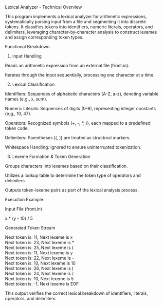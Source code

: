 Lexical Analyzer - Technical Overview

This program implements a lexical analyzer for arithmetic expressions, systematically parsing input from a file and segmenting it into discrete tokens. It classifies tokens into identifiers, numeric literals, operators, and delimiters, leveraging character-by-character analysis to construct lexemes and assign corresponding token types.

Functional Breakdown

1. Input Handling

Reads an arithmetic expression from an external file (front.in).

Iterates through the input sequentially, processing one character at a time.

2. Lexical Classification

Identifiers: Sequences of alphabetic characters (A-Z, a-z), denoting variable names (e.g., x, sum).

Numeric Literals: Sequences of digits (0-9), representing integer constants (e.g., 10, 47).

Operators: Recognized symbols (+, -, *, /), each mapped to a predefined token code.

Delimiters: Parentheses ((, )) are treated as structural markers.

Whitespace Handling: Ignored to ensure uninterrupted tokenization.

3. Lexeme Formation & Token Generation

Groups characters into lexemes based on their classification.

Utilizes a lookup table to determine the token type of operators and delimiters.

Outputs token-lexeme pairs as part of the lexical analysis process.

Execution Example

Input File (front.in)

x * (y - 10) / 5

Generated Token Stream

Next token is: 11, Next lexeme is x  
Next token is: 23, Next lexeme is *  
Next token is: 25, Next lexeme is (  
Next token is: 11, Next lexeme is y  
Next token is: 22, Next lexeme is -  
Next token is: 10, Next lexeme is 10  
Next token is: 26, Next lexeme is )  
Next token is: 24, Next lexeme is /  
Next token is: 10, Next lexeme is 5  
Next token is: -1, Next lexeme is EOF  

This output verifies the correct lexical breakdown of identifiers, literals, operators, and delimiters.
